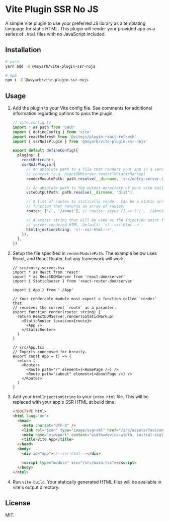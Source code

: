# Vite Plugin SSR No JS

A simple Vite plugin to use your preferred JS library as a templating language
for static HTML. This plugin will render your provided app as a series of
`.html` files with no JavaScript included.

## Installation

```sh
# yarn
yarn add -D @asyarb/vite-plugin-ssr-nojs

# npm
npm i -D @asyarb/vite-plugin-ssr-nojs
```

## Usage

1. Add the plugin to your Vite config file. See comments for additional
   information regarding options to pass the plugin.

   ```ts
   // vite.config.ts
   import * as path from 'path'
   import { defineConfig } from 'vite'
   import reactRefresh from '@vitejs/plugin-react-refresh'
   import { ssrNoJsPlugin } from '@asyarb/vite-plugin-ssr-nojs'

   export default defineConfig({
     plugins: [
       reactRefresh(),
       ssrNoJsPlugin({
         // An absolute path to a file that renders your app in a server-side
         // context (e.g. ReactDOMServer.renderToStaticMarkup)
         renderModulePath: path.resolve(__dirname, 'src/entry-server.tsx'),

         // An absolute path to the output directory of your vite builds.
         viteOutputPath: path.resolve(__dirname, 'dist'),

         // A list of routes to statically render. Can be a static array or a
         // function that returns an array of routes.
         routes: ['/', '/about'], // routes: async () => ['/', '/about']

         // A static string that will be used as the injection point for your
         // server-rendered HTML. Default: `<!--ssr-html-->`.
         htmlInjectionString: '<!--ssr-html-->',
       }),
     ],
   })
   ```

2. Setup the file specified in `renderModulePath`. The example below uses React,
   and React Router, but any framework will work.

   ```tsx
   // src/entry-server.tsx
   import * as React from 'react'
   import * as ReactDOMServer from 'react-dom/server'
   import { StaticRouter } from 'react-router-dom/server'

   import { App } from './App'

   // Your renderable module must export a function called `render` that
   // receives the current `route` as a paramter.
   export function render(route: string) {
     return ReactDOMServer.renderToStaticMarkup(
       <StaticRouter location={route}>
         <App />
       </StaticRouter>
     )
   }

   // src/App.tsx
   // Imports condensed for brevity.
   export const App = () => {
     return (
       <Routes>
         <Route path="/" element={<HomePage />} />
         <Route path="/about" element={<AboutPage />} />
       </Routes>
     )
   }
   ```

3. Add your `htmlInjectionString` to your `index.html` file. This will be
   replaced with your app's SSR HTML at build time.

   ```html
   <!DOCTYPE html>
   <html lang="en">
     <head>
       <meta charset="UTF-8" />
       <link rel="icon" type="image/svg+xml" href="/src/assets/favicon.svg" />
       <meta name="viewport" content="width=device-width, initial-scale=1.0" />
       <title>Vite App</title>
     </head>
     <body>
       <div id="app"><!--ssr-html--></div>

       <script type="module" src="/src/main.tsx"></script>
     </body>
   </html>
   ```

4. Run `vite build`. Your statically generated HTML files will be available in
   vite's output directory.

## License

MIT.

